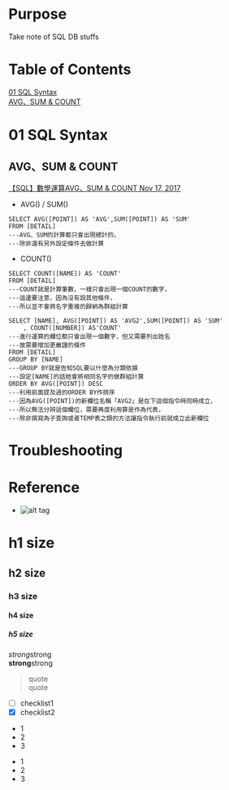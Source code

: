 # Purpose  
Take note of SQL DB stuffs  

# Table of Contents  
[01 SQL Syntax](#01-sql-syntax)  
[AVG、SUM & COUNT](#avgsum--count)  


# 01 SQL Syntax  
## AVG、SUM & COUNT  
[【SQL】數學運算AVG、SUM & COUNT Nov 17, 2017](http://xxanalystxx.blogspot.com/2017/11/sqlavgsum-count.html)  

* AVG() / SUM()  
```
SELECT AVG([POINT]) AS 'AVG',SUM([POINT]) AS 'SUM'
FROM [DETAIL]
---AVG、SUM的計算都只會出現總計的，
---除非還有另外設定條件去做計算
```

* COUNT()  
```
SELECT COUNT([NAME]) AS 'COUNT'
FROM [DETAIL]
---COUNT就是計算筆數，一樣只會出現一個COUNT的數字，
---這邊要注意，因為沒有設其他條件，
---所以並不會將名字重複的歸納為群組計算
```

```
SELECT [NAME], AVG([POINT]) AS 'AVG2',SUM([POINT]) AS 'SUM'
    , COUNT([NUMBER]) AS'COUNT'
---進行運算的欄位都只會出現一個數字，但又需要列出姓名
---故需要增加更嚴謹的條件
FROM [DETAIL]
GROUP BY [NAME]
---GROUP BY就是告知SQL要以什麼為分類依據
---設定[NAME]的話她會將相同名字的做群組計算
ORDER BY AVG([POINT]) DESC
---利用前面提及過的ORDER BY作排序
---因為AVG([POINT])的新欄位名稱「AVG2」是在下這個指令時同時成立，
---所以無法分辨這個欄位，需要再度利用算是作為代表，
---除非撰寫為子查詢或者TEMP表之類的方法讓指令執行前就成立此新欄位
```


# Troubleshooting


# Reference


* []()
![alt tag]()

# h1 size

## h2 size

### h3 size

#### h4 size

##### h5 size

*strong*strong  
**strong**strong  

> quote  
> quote

- [ ] checklist1
- [x] checklist2

* 1
* 2
* 3

- 1
- 2
- 3
